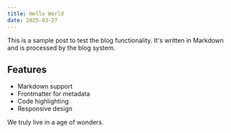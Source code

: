 ```yaml
---
title: Hello World
date: 2025-03-27
---
```


This is a sample post to test the blog functionality. It's written in Markdown and is processed by the blog system.

## Features

- Markdown support
- Frontmatter for metadata
- Code highlighting
- Responsive design

We truly live in a age of wonders.
